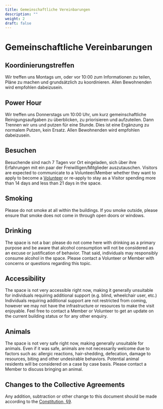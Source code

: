 ```yaml
---
title: Gemeinschaftliche Vereinbarungen
description: ""
weight: 2
draft: false
---
```

# Gemeinschaftliche Vereinbarungen

## Koordinierungstreffen

Wir treffen uns Montags um, oder vor 10:00 zum Informationen zu teilen, Pläne zu machen und grundsätzlich zu koordinieren. Allen Bewohnenden wird empfohlen dabeizusein.

## Power Hour

Wir treffen uns Donnerstags um 10:00 Uhr, um kurz gemeinschaftliche Reinigungsaufgaben zu überblicken, zu priorisieren und aufzuteilen. Dann Trennen wir uns und putzen für eine Stunde. Dies ist eine Ergänzung zu normalem Putzen, kein Ersatz. Allen Bewohnenden wird empfohlen dabeizusein.

## Besuchen

Besuchende sind nach 7 Tagen vor Ort eingeladen, sich über ihre Erfahrungen mit ein paar der Freiwilligen/Mitglieder auszutauschen. Visitors are expected to communicate to a Volunteer/Member whether they want to apply to become a [Volunteer](../constitution#5-volunteer) or re-apply to stay as a Visitor spending more than 14 days and less than 21 days in the space.

## Smoking

Please do not smoke at all within the buildings. If you smoke outside, please ensure that smoke does not come in through open doors or windows.

## Drinking

The space is not a bar: please do not come here with drinking as a primary purpose and be aware that alcohol consumption will not be considered as an excuse or justification of behavior. That said, individuals may responsibly consume alcohol in the space. Please contact a Volunteer or Member with concerns or questions regarding this topic.

## Accessibility

The space is not very accessible right now, making it generally unsuitable for individuals requiring additional support (e.g. blind, wheelchair user, etc.) Individuals requiring additional support are not restricted from coming, however we may not have the infrastructure or resources to make the visit enjoyable. Feel free to contact a Member or Volunteer to get an update on the current building status or for any other enquiry.

## Animals

The space is not very safe right now, making generally unsuitable for animals. Even if it was safe, animals are not necessarily welcome due to factors such as: allergic reactions, hair-shedding, defecation, damage to resources, biting and other undesirable behaviors. Potential animal residents will be considered on a case by case basis. Please contact a Member to discuss bringing an animal.

## Changes to the Collective Agreements

Any addition, subtraction or other change to this document should be made according to the [Constitution, §9](../constitution#9-changing-the-collective-agreements).